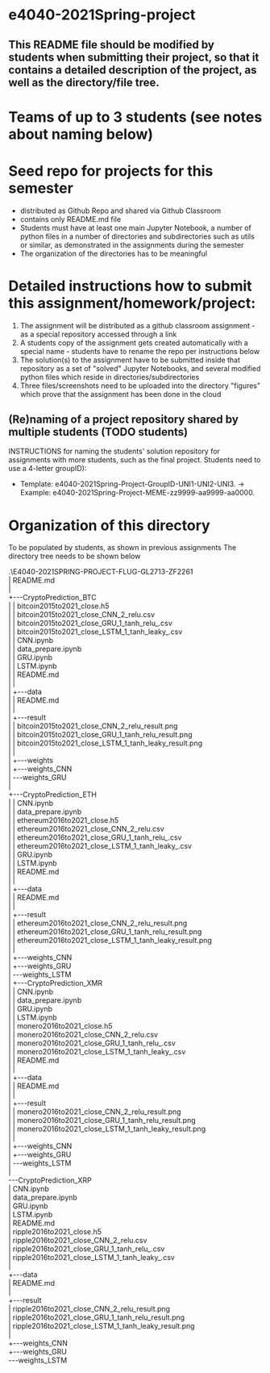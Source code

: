 # e4040-2021Spring-project

## This README file should be modified by students when submitting their project, so that it contains a detailed description of the project, as well as the directory/file tree.

# Teams of up to 3 students (see notes about naming below)

# Seed repo for projects for this semester
  - distributed as Github Repo and shared via Github Classroom
  - contains only README.md file
  - Students must have at least one main Jupyter Notebook, a number of python files in a number of directories and subdirectories such as utils or similar, as demonstrated in the assignments during the semester
  - The organization of the directories has to be meaningful

# Detailed instructions how to submit this assignment/homework/project:
1. The assignment will be distributed as a github classroom assignment - as a special repository accessed through a link
2. A students copy of the assignment gets created automatically with a special name - students have to rename the repo per instructions below
3. The solution(s) to the assignment have to be submitted inside that repository as a set of "solved" Jupyter Notebooks, and several modified python files which reside in directories/subdirectories
4. Three files/screenshots need to be uploaded into the directory "figures" which prove that the assignment has been done in the cloud

## (Re)naming of a project repository shared by multiple students (TODO students)
INSTRUCTIONS for naming the students' solution repository for assignments with more students, such as the final project. Students need to use a 4-letter groupID): 
* Template: e4040-2021Spring-Project-GroupID-UNI1-UNI2-UNI3. -> Example: e4040-2021Spring-Project-MEME-zz9999-aa9999-aa0000.

# Organization of this directory
To be populated by students, as shown in previous assignments
The directory tree needs to be shown below  

.\E4040-2021SPRING-PROJECT-FLUG-GL2713-ZF2261  
|   README.md  
|           
+---CryptoPrediction_BTC  
|   |   bitcoin2015to2021_close.h5  
|   |   bitcoin2015to2021_close_CNN_2_relu.csv  
|   |   bitcoin2015to2021_close_GRU_1_tanh_relu_.csv  
|   |   bitcoin2015to2021_close_LSTM_1_tanh_leaky_.csv  
|   |   CNN.ipynb  
|   |   data_prepare.ipynb  
|   |   GRU.ipynb  
|   |   LSTM.ipynb  
|   |   README.md  
|   |   
|   +---data  
|   |       README.md  
|   |       
|   +---result  
|   |       bitcoin2015to2021_close_CNN_2_relu_result.png  
|   |       bitcoin2015to2021_close_GRU_1_tanh_relu_result.png  
|   |       bitcoin2015to2021_close_LSTM_1_tanh_leaky_result.png  
|   |       
|   +---weights  
|   +---weights_CNN  
|   \---weights_GRU  
|           
+---CryptoPrediction_ETH  
|   |   CNN.ipynb  
|   |   data_prepare.ipynb  
|   |   ethereum2016to2021_close.h5  
|   |   ethereum2016to2021_close_CNN_2_relu.csv  
|   |   ethereum2016to2021_close_GRU_1_tanh_relu_.csv  
|   |   ethereum2016to2021_close_LSTM_1_tanh_leaky_.csv  
|   |   GRU.ipynb  
|   |   LSTM.ipynb  
|   |   README.md  
|   |   
|   +---data  
|   |       README.md  
|   |       
|   +---result  
|   |       ethereum2016to2021_close_CNN_2_relu_result.png  
|   |       ethereum2016to2021_close_GRU_1_tanh_relu_result.png  
|   |       ethereum2016to2021_close_LSTM_1_tanh_leaky_result.png  
|   |       
|   +---weights_CNN  
|   +---weights_GRU  
|   \---weights_LSTM  
|
+---CryptoPrediction_XMR  
|   |   CNN.ipynb  
|   |   data_prepare.ipynb  
|   |   GRU.ipynb  
|   |   LSTM.ipynb  
|   |   monero2016to2021_close.h5  
|   |   monero2016to2021_close_CNN_2_relu.csv  
|   |   monero2016to2021_close_GRU_1_tanh_relu_.csv  
|   |   monero2016to2021_close_LSTM_1_tanh_leaky_.csv  
|   |   README.md  
|   |   
|   +---data  
|   |       README.md  
|   |       
|   +---result  
|   |       monero2016to2021_close_CNN_2_relu_result.png  
|   |       monero2016to2021_close_GRU_1_tanh_relu_result.png  
|   |       monero2016to2021_close_LSTM_1_tanh_leaky_result.png  
|   |       
|   +---weights_CNN  
|   +---weights_GRU  
|   \---weights_LSTM  
|  
\---CryptoPrediction_XRP  
    |   CNN.ipynb  
    |   data_prepare.ipynb  
    |   GRU.ipynb  
    |   LSTM.ipynb  
    |   README.md  
    |   ripple2016to2021_close.h5  
    |   ripple2016to2021_close_CNN_2_relu.csv  
    |   ripple2016to2021_close_GRU_1_tanh_relu_.csv  
    |   ripple2016to2021_close_LSTM_1_tanh_leaky_.csv  
    |   
    +---data  
    |       README.md  
    |       
    +---result  
    |       ripple2016to2021_close_CNN_2_relu_result.png  
    |       ripple2016to2021_close_GRU_1_tanh_relu_result.png  
    |       ripple2016to2021_close_LSTM_1_tanh_leaky_result.png  
    |       
    +---weights_CNN  
    +---weights_GRU  
    \---weights_LSTM  

